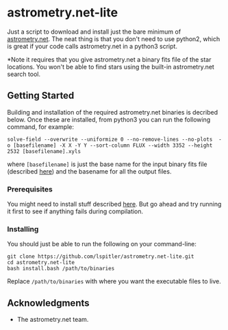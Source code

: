 # astrometry.net-lite

Just a script to download and install just the bare minimum of [astrometry.net](http://astrometry.net/use.html). The neat thing is that you don't need to use python2, which is great if your code calls astrometry.net in a python3 script.

*Note it requires that you give astrometry.net a binary fits file of the star locations. You won't be able to find stars using the built-in astrometry.net search tool.

## Getting Started

Building and installation of the required astrometry.net binaries is decribed below. Once these are installed, from python3 you can run the following command, for example:

`solve-field --overwrite --uniformize 0 --no-remove-lines --no-plots  -o [basefilename] -X X -Y Y --sort-column FLUX --width 3352 --height 2532 [basefilename].xyls`

where `[basefilename]` is just the base name for the input binary fits file (described [here](http://astrometry.net/doc/build-index.html#prepare-fits)) and the basename for all the output files.

### Prerequisites

You might need to install stuff described [here](http://astrometry.net/doc/build.html#mac-os-x-using-homebrew). But go ahead and try running it first to see if anything fails during compilation.

### Installing

You should just be able to run the following on your command-line:

```
git clone https://github.com/lspitler/astrometry.net-lite.git
cd astrometry.net-lite
bash install.bash /path/to/binaries
```

Replace `/path/to/binaries` with where you want the executable files to live.


## Acknowledgments

* The astrometry.net team.

